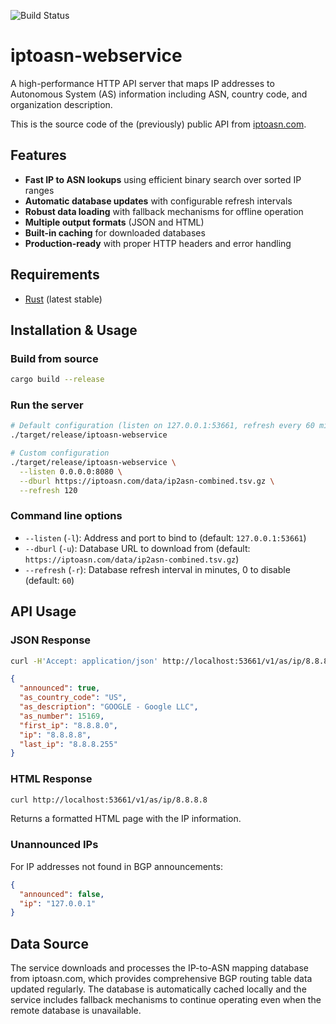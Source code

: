 ![Build Status](https://github.com/jedisct1/iptoasn-webservice/workflows/Rust/badge.svg)

# iptoasn-webservice

A high-performance HTTP API server that maps IP addresses to Autonomous System (AS) information including ASN, country code, and organization description.

This is the source code of the (previously) public API from [iptoasn.com](https://iptoasn.com).

## Features

- **Fast IP to ASN lookups** using efficient binary search over sorted IP ranges
- **Automatic database updates** with configurable refresh intervals
- **Robust data loading** with fallback mechanisms for offline operation
- **Multiple output formats** (JSON and HTML)
- **Built-in caching** for downloaded databases
- **Production-ready** with proper HTTP headers and error handling

## Requirements

- [Rust](https://www.rust-lang.org/) (latest stable)

## Installation & Usage

### Build from source

```sh
cargo build --release
```

### Run the server

```sh
# Default configuration (listen on 127.0.0.1:53661, refresh every 60 minutes)
./target/release/iptoasn-webservice

# Custom configuration
./target/release/iptoasn-webservice \
  --listen 0.0.0.0:8080 \
  --dburl https://iptoasn.com/data/ip2asn-combined.tsv.gz \
  --refresh 120
```

### Command line options

- `--listen` (`-l`): Address and port to bind to (default: `127.0.0.1:53661`)
- `--dburl` (`-u`): Database URL to download from (default: `https://iptoasn.com/data/ip2asn-combined.tsv.gz`)
- `--refresh` (`-r`): Database refresh interval in minutes, 0 to disable (default: `60`)

## API Usage

### JSON Response

```sh
curl -H'Accept: application/json' http://localhost:53661/v1/as/ip/8.8.8.8
```

```json
{
  "announced": true,
  "as_country_code": "US",
  "as_description": "GOOGLE - Google LLC",
  "as_number": 15169,
  "first_ip": "8.8.8.0",
  "ip": "8.8.8.8",
  "last_ip": "8.8.8.255"
}
```

### HTML Response

```sh
curl http://localhost:53661/v1/as/ip/8.8.8.8
```

Returns a formatted HTML page with the IP information.

### Unannounced IPs

For IP addresses not found in BGP announcements:

```json
{
  "announced": false,
  "ip": "127.0.0.1"
}
```

## Data Source

The service downloads and processes the IP-to-ASN mapping database from iptoasn.com, which provides comprehensive BGP routing table data updated regularly. The database is automatically cached locally and the service includes fallback mechanisms to continue operating even when the remote database is unavailable.
